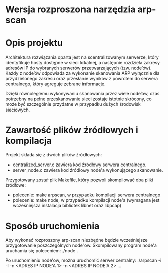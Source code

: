 # Wersja rozproszona narzędzia arp-scan

# Opis projektu
Architektura rozwiązania oparta jest na scentralizowanym serwerze, który identyfikuje hosty dostępne w sieci lokalnej, a następnie rozdziela zakresy adresów IP do wybranych serwerów przetwarzających (tzw. node’ów). Każdy z node’ów odpowiada za wykonanie skanowania ARP wyłącznie dla przydzielonego zakresu oraz przesłanie wyników z powrotem do serwera centralnego, który agreguje zebrane informacje.

Dzięki równoległemu wykonywaniu skanowania przez wiele node’ów, czas potrzebny na pełne przeskanowanie sieci zostaje istotnie skrócony, co może być szczególnie przydatne w przypadku dużych środowisk sieciowych.

# Zawartość plików źródłowych i kompilacja
Projekt składa się z dwóch plików źródłowych:
-  centralized_server.c zawiera kod źródłowy serwera centralnego.
-  server_node.c zawiera kod źródłowy node'a wykonującego skanowanie.

Przygotowany został plik Makefile, który pozwoli skompilować oba pliki źródłowe:
-  polecenie: make arpscan, w przypadku kompilacji serwera centralnego
-  polecenie: make node, w przypadku kompilacji node'a (wymagana jest wcześniejsza instalacja bibliotek libnet oraz libpcap)

# Sposób uruchomienia

Aby wykonać rozproszony arp-scan niezbędne będzie wcześniejsze przygotowanie poszczególnych node'ow. Skompilowany program node'a uruchamia się poleceniem: ./node <INTERFEJS>.

Po uruchomieniu node'ow, można uruchomić serwer centralny: ./arpscan -i <INTERFEJS> -l -n <ADRES IP NODE'A 1> -n <ADRES IP NODE'A 2> ...
